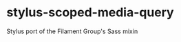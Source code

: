 stylus-scoped-media-query
=========================

Stylus port of the Filament Group's Sass mixin
